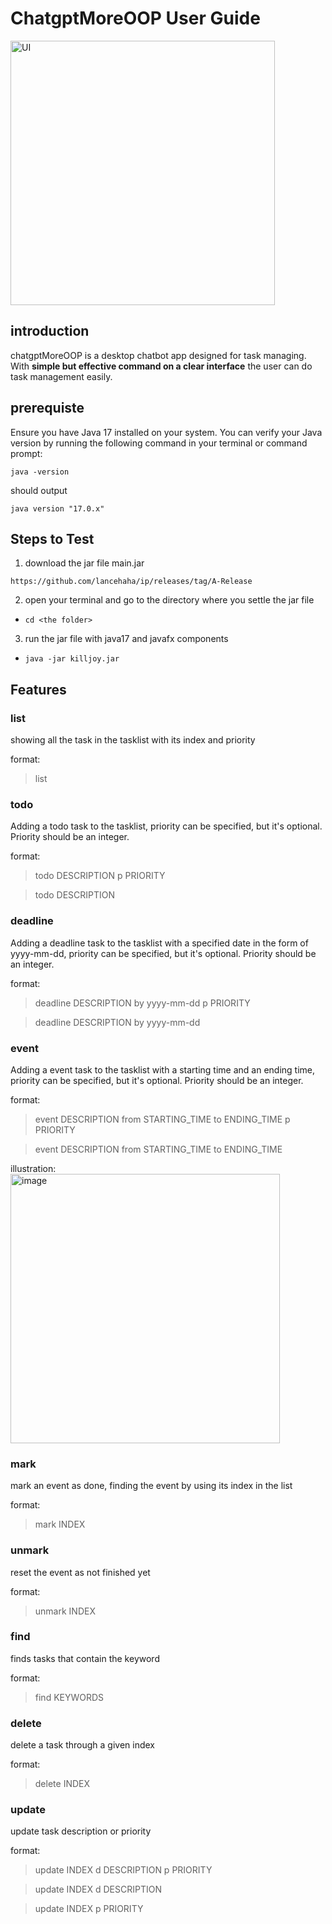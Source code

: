# ChatgptMoreOOP User Guide
<img width="423" alt="UI" src="https://github.com/user-attachments/assets/6a2e4b5b-b25d-41f3-b3bb-4d27b552907d">

## introduction
chatgptMoreOOP is a desktop chatbot app designed for task managing. With **simple but effective command on a clear interface** the user can do task management easily.

## prerequiste
Ensure you have Java 17 installed on your system. You can verify your Java version by running the following command in your terminal or command prompt:
```angular2html
java -version
```
should output
```angular2html
java version "17.0.x"
```

## Steps to Test
1. download the jar file main.jar
```angular2html
https://github.com/lancehaha/ip/releases/tag/A-Release
```
2. open your terminal and go to the directory where you settle the jar file
+ ```angular2html
  cd <the folder>
  ```
3. run the jar file with java17 and javafx components
+ ```angular2html
  java -jar killjoy.jar
  ```

## Features

### list
showing all the task in the tasklist with its index and priority

format:
> list

### todo
Adding a todo task to the tasklist, priority can be specified, but it's optional. Priority should be an integer.

format: 
> todo DESCRIPTION p PRIORITY

> todo DESCRIPTION

### deadline
Adding a deadline task to the tasklist with a specified date in the form of yyyy-mm-dd, priority can be specified, but it's optional. Priority should be an integer.

format: 
> deadline DESCRIPTION by yyyy-mm-dd p PRIORITY

> deadline DESCRIPTION by yyyy-mm-dd

### event
Adding a event task to the tasklist with a starting time and an ending time, priority can be specified, but it's optional. Priority should be an integer.

format: 
> event DESCRIPTION from STARTING_TIME to ENDING_TIME p PRIORITY

> event DESCRIPTION from STARTING_TIME to ENDING_TIME

illustration:
<img width="431" alt="image" src="https://github.com/user-attachments/assets/1b9b2708-5486-4df2-b0f9-41083740f9e2">

### mark
mark an event as done, finding the event by using its index in the list

format:
> mark INDEX

### unmark
reset the event as not finished yet

format:
> unmark INDEX

### find
finds tasks that contain the keyword

format:
> find KEYWORDS

### delete
delete a task through a given index

format:
> delete INDEX

### update
update task description or priority

format:
> update INDEX d DESCRIPTION p PRIORITY

> update INDEX d DESCRIPTION

> update INDEX p PRIORITY
